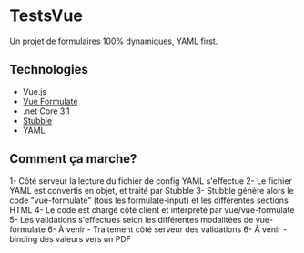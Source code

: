 # TestsVue

Un projet de formulaires 100% dynamiques, YAML first.

## Technologies
- Vue.js
- [Vue Formulate](https://github.com/wearebraid/vue-formulate)
- .net Core 3.1 
- [Stubble](https://github.com/StubbleOrg/Stubble)
- YAML

## Comment ça marche?
1- Côté serveur la lecture du fichier de config YAML s'effectue
2- Le fichier YAML est convertis en objet, et traité par Stubble
3- Stubble génère alors le code "vue-formulate" (tous les formulate-input) et les différentes sections HTML
4- Le code est chargé côté client et interprété par vue/vue-formulate
5- Les validations s'effectues selon les différentes modalitées de vue-formulate
6- À venir - Traitement côté serveur des validations
6- À venir - binding des valeurs vers un PDF
